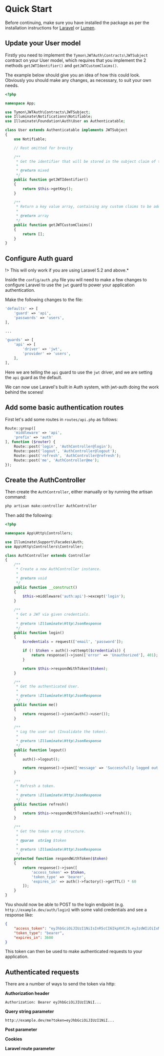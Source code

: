 # Quick Start

Before continuing, make sure you have installed the package as per the installation instructions for
[Laravel](laravel-installation) or [Lumen](lumen-installation).

## Update your User model

Firstly you need to implement the `Tymon\JWTAuth\Contracts\JWTSubject` contract on your User model,
which requires that you implement the 2 methods `getJWTIdentifier()` and `getJWTCustomClaims()`.

The example below should give you an idea of how this could look. Obviously you should make any
changes, as necessary, to suit your own needs.

```php
<?php

namespace App;

use Tymon\JWTAuth\Contracts\JWTSubject;
use Illuminate\Notifications\Notifiable;
use Illuminate\Foundation\Auth\User as Authenticatable;

class User extends Authenticatable implements JWTSubject
{
    use Notifiable;

    // Rest omitted for brevity

    /**
     * Get the identifier that will be stored in the subject claim of the JWT.
     *
     * @return mixed
     */
    public function getJWTIdentifier()
    {
        return $this->getKey();
    }

    /**
     * Return a key value array, containing any custom claims to be added to the JWT.
     *
     * @return array
     */
    public function getJWTCustomClaims()
    {
        return [];
    }
}
```

## Configure Auth guard

!> This will only work if you are using Laravel 5.2 and above.*

Inside the `config/auth.php` file you will need to make a few changes to configure Laravel
to use the `jwt` guard to power your application authentication.

Make the following changes to the file:

```php
'defaults' => [
    'guard' => 'api',
    'passwords' => 'users',
],

...

'guards' => [
    'api' => [
        'driver' => 'jwt',
        'provider' => 'users',
    ],
],
```

Here we are telling the `api` guard to use the `jwt` driver, and we are setting the `api` guard
as the default.

We can now use Laravel's built in Auth system, with jwt-auth doing the work behind the scenes!

## Add some basic authentication routes

First let's add some routes in `routes/api.php` as follows:

```php
Route::group([
    'middleware' => 'api',
    'prefix' => 'auth'
], function ($router) {
    Route::post('login', 'AuthController@login');
    Route::post('logout', 'AuthController@logout');
    Route::post('refresh', 'AuthController@refresh');
    Route::post('me', 'AuthController@me');
});
```

## Create the AuthController

Then create the `AuthController`, either manually or by running the artisan command:

```bash
php artisan make:controller AuthController
```

Then add the following:

```php
<?php

namespace App\Http\Controllers;

use Illuminate\Support\Facades\Auth;
use App\Http\Controllers\Controller;

class AuthController extends Controller
{
    /**
     * Create a new AuthController instance.
     *
     * @return void
     */
    public function __construct()
    {
        $this->middleware('auth:api')->except('login');
    }

    /**
     * Get a JWT via given credentials.
     *
     * @return \Illuminate\Http\JsonResponse
     */
    public function login()
    {
        $credentials = request(['email', 'password']);

        if (! $token = auth()->attempt($credentials)) {
            return response()->json(['error' => 'Unauthorized'], 401);
        }

        return $this->respondWithToken($token);
    }

    /**
     * Get the authenticated User.
     *
     * @return \Illuminate\Http\JsonResponse
     */
    public function me()
    {
        return response()->json(auth()->user());
    }

    /**
     * Log the user out (Invalidate the token).
     *
     * @return \Illuminate\Http\JsonResponse
     */
    public function logout()
    {
        auth()->logout();

        return response()->json(['message' => 'Successfully logged out']);
    }

    /**
     * Refresh a token.
     *
     * @return \Illuminate\Http\JsonResponse
     */
    public function refresh()
    {
        return $this->respondWithToken(auth()->refresh());
    }

    /**
     * Get the token array structure.
     *
     * @param  string $token
     *
     * @return \Illuminate\Http\JsonResponse
     */
    protected function respondWithToken($token)
    {
        return response()->json([
            'access_token' => $token,
            'token_type' => 'bearer',
            'expires_in' => auth()->factory()->getTTL() * 60
        ]);
    }
}
```

You should now be able to POST to the login endpoint (e.g. `http://example.dev/auth/login`) with some valid
credentials and see a response like:

```json
{
    "access_token": "eyJhbGciOiJIUzI1NiIsInR5cCI6IkpXVCJ9.eyJzdWIiOiIxMjM0NTY3ODkwIiwibmFtZSI6IkpvaG4gRG9lIiwiYWRtaW4iOnRydWV9.TJVA95OrM7E2cBab30RMHrHDcEfxjoYZgeFONFh7HgQ",
    "token_type": "bearer",
    "expires_in": 3600
}
```

This token can then be used to make authenticated requests to your application.

## Authenticated requests

There are a number of ways to send the token via http:

**Authorization header**

`Authorization: Bearer eyJhbGciOiJIUzI1NiI...`

**Query string parameter**

`http://example.dev/me?token=eyJhbGciOiJIUzI1NiI...`

**Post parameter**

**Cookies**

**Laravel route parameter**
